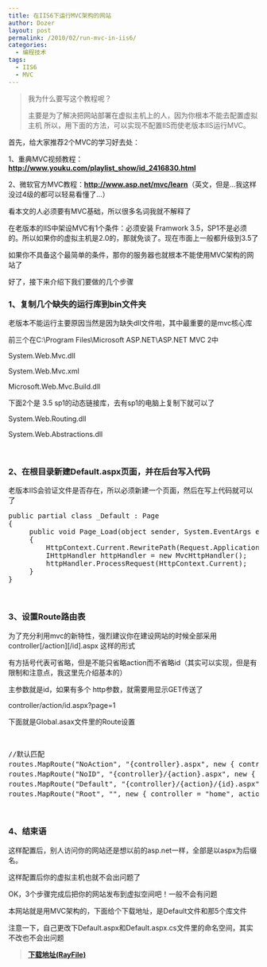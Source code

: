 ```yaml
---
title: 在IIS6下运行MVC架构的网站
author: Dozer
layout: post
permalink: /2010/02/run-mvc-in-iis6/
categories:
  - 编程技术
tags:
  - IIS6
  - MVC
---
```


> 我为什么要写这个教程呢？
> 
> 主要是为了解决把网站部署在虚拟主机上的人，因为你根本不能去配置虚拟主机 所以，用下面的方法，可以实现不配置IIS而使老版本IIS运行MVC。

首先，给大家推荐2个MVC的学习好去处：

1、重典MVC视频教程：<a href="http://www.youku.com/playlist_show/id_2416830.html" target="_blank"><strong>http://www.youku.com/playlist_show/id_2416830.html</strong></a>

2、微软官方MVC教程：<a href="http://www.asp.net/mvc/learn" target="_blank"><strong>http://www.asp.net/mvc/learn</strong></a>（英文，但是…我这样没过4级的都可以轻易看懂了…）

看本文的人必须要有MVC基础，所以很多名词我就不解释了

在老版本的IIS中架设MVC有1个条件：必须安装 Framwork 3.5，SP1不是必须的。所以如果你的虚拟主机是2.0的，那就免谈了。现在市面上一般都升级到3.5了

如果你不具备这个最简单的条件，那你的服务器也就根本不能使用MVC架构的网站了

好了，接下来介绍下我们要做的几个步骤

<!--more-->

### 1、复制几个缺失的运行库到bin文件夹

老版本不能运行主要原因当然是因为缺失dll文件啦，其中最重要的是mvc核心库

前三个在C:\Program Files\Microsoft ASP.NET\ASP.NET MVC 2中

System.Web.Mvc.dll

System.Web.Mvc.xml

Microsoft.Web.Mvc.Build.dll

下面2个是 3.5 sp1的动态链接库，去有sp1的电脑上复制下就可以了

System.Web.Routing.dll

System.Web.Abstractions.dll

&nbsp;

### 2、在根目录新建Default.aspx页面，并在后台写入代码

老版本IIS会验证文件是否存在，所以必须新建一个页面，然后在写上代码就可以了

<pre class="brush:csharp">public partial class _Default : Page
{
     public void Page_Load(object sender, System.EventArgs e)
     {
         HttpContext.Current.RewritePath(Request.ApplicationPath);
         IHttpHandler httpHandler = new MvcHttpHandler();
         httpHandler.ProcessRequest(HttpContext.Current);
     }
}</pre>

&nbsp;

### 3、设置Route路由表

为了充分利用mvc的新特性，强烈建议你在建设网站的时候全部采用 controller\[/action\]\[/id\].aspx 这样的形式

有方括号代表可省略，但是不能只省略action而不省略id（其实可以实现，但是有限制和注意点，我这里先介绍基本的）

主参数就是id，如果有多个 http参数，就需要用显示GET传送了

controller/action/id.aspx?page=1

下面就是Global.asax文件里的Route设置

&nbsp;

<pre class="brush:csharp">//默认匹配
routes.MapRoute("NoAction", "{controller}.aspx", new { controller = "home", action = "index", id = "" });//无Action的匹配
routes.MapRoute("NoID", "{controller}/{action}.aspx", new { controller = "home", action = "index", id = "" });//无ID的匹配
routes.MapRoute("Default", "{controller}/{action}/{id}.aspx", new { controller = "home", action = "index", id = "" });//默认匹配
routes.MapRoute("Root", "", new { controller = "home", action = "index", id = "" });//根目录匹配</pre>

&nbsp;

### 4、结束语

这样配置后，别人访问你的网站还是想以前的asp.net一样，全部是以aspx为后缀名。

这样配置后你的虚拟主机也就不会出问题了

OK，3个步骤完成后把你的网站发布到虚拟空间吧！一般不会有问题

本网站就是用MVC架构的，下面给个下载地址，是Default文件和那5个库文件

注意一下，自己更改下Default.aspx和Default.aspx.cs文件里的命名空间，其实不改也不会出问题

> <a style="font-style: normal;" href="http://www.rayfile.com/files/9f2bce21-fbb3-11de-8e46-0014221b798a/" target="_blank"><strong>下载地址(RayFile)</strong></a>
